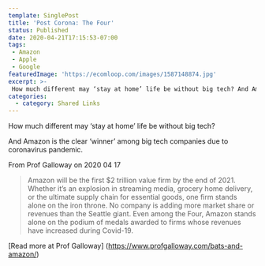 ```yaml
---
template: SinglePost
title: 'Post Corona: The Four'
status: Published
date: 2020-04-21T17:15:53-07:00
tags:
 - Amazon
 - Apple
 - Google
featuredImage: 'https://ecomloop.com/images/1587148874.jpg'
excerpt: >-
 How much different may ‘stay at home’ life be without big tech? And Amazon is the clear ‘winner’ among big tech companies due to coronavirus pandemic.
categories:
  - category: Shared Links
---
```

How much different may ‘stay at home’ life be without big tech?

And Amazon is the clear ‘winner’ among big tech companies due to coronavirus pandemic.

From Prof Galloway on 2020 04 17
> Amazon will be the first $2 trillion value firm by the end of 2021. Whether it’s an explosion in streaming media, grocery home delivery, or the ultimate supply chain for essential goods, one firm stands alone on the iron throne. No company is adding more market share or revenues than the Seattle giant. Even among the Four, Amazon stands alone on the podium of medals awarded to firms whose revenues have increased during Covid-19. 


[Read more at Prof Galloway] (https://www.profgalloway.com/bats-and-amazon/)
